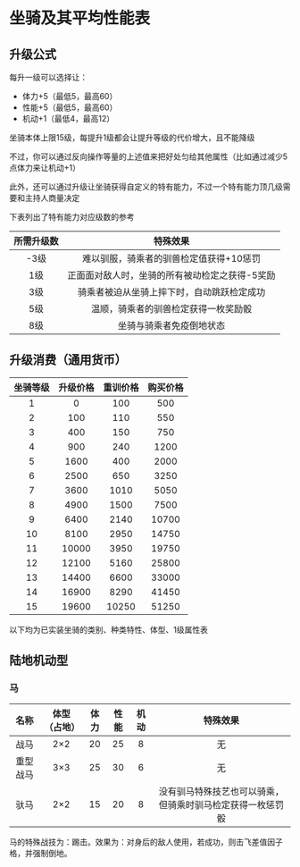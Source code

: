 # 坐骑及其平均性能表

## 升级公式

每升一级可以选择让：

* 体力+5（最低5，最高60）
* 性能+5（最低5，最高60）
* 机动+1（最低4，最高12）

坐骑本体上限15级，每提升1级都会让提升等级的代价增大，且不能降级

不过，你可以通过反向操作等量的上述值来把好处匀给其他属性（比如通过减少5点体力来让机动+1）

此外，还可以通过升级让坐骑获得自定义的特有能力，不过一个特有能力顶几级需要和主持人商量决定

下表列出了特有能力对应级数的参考

所需升级数|特殊效果
:--:|:--:
-3级|难以驯服，骑乘者的驯兽检定值获得+10惩罚
1级|正面面对敌人时，坐骑的所有被动检定之获得-5奖励
3级|骑乘者被迫从坐骑上摔下时，自动跳跃检定成功
5级|温顺，骑乘者的驯兽检定获得一枚奖励骰
8级|坐骑与骑乘者免疫倒地状态

## 升级消费（通用货币）

坐骑等级|升级价格|重训价格|购买价格
:--:|:--:|:--:|:--:
1|0|100|500
2|100|110|550
3|400|150|750
4|900|240|1200
5|1600|400|2000
6|2500|650|3250
7|3600|1010|5050
8|4900|1500|7500
9|6400|2140|10700
10|8100|2950|14750
11|10000|3950|19750
12|12100|5160|25800
13|14400|6600|33000
14|16900|8290|41450
15|19600|10250|51250

以下均为已实装坐骑的类别、种类特性、体型、1级属性表

## 陆地机动型

### 马

名称|体型（占地）|体力|性能|机动|特殊效果
:--:|:--:|:--:|:--:|:--:|:--:
战马|2×2|20|25|8|无
重型战马|3×3|25|30|6|无
驮马|2×2|15|20|8|没有驯马特殊技艺也可以骑乘，但骑乘时驯马检定获得一枚惩罚骰

马的特殊战技为：踢击。效果为：对身后的敌人使用，若成功，则击飞差值因子格，并强制倒地。